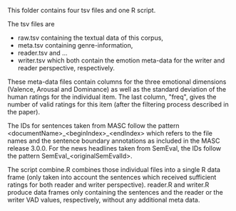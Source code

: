 This folder contains four tsv files and one R script. 

The tsv files are 
* raw.tsv containing the textual data of this corpus,
* meta.tsv containing genre-information,
* reader.tsv and ...
* writer.tsv which both contain the emotion meta-data for the writer and reader perspective, respectively.

These meta-data files contain columns for the three emotional dimensions (Valence, Arousal and Dominance) as well as the standard deviation of the human ratings for the individual item. The last column, "freq", gives the number of valid ratings for this item (after the filtering process described in the paper).

The IDs for sentences taken from MASC follow the pattern \<documentName>\_\<beginIndex>\_\<endIndex> which refers to the file names and the sentence boundary annotations as included in the MASC release 3.0.0. For the news headlines taken from SemEval, the IDs follow the pattern SemEval\_\<originalSemEvalId>.

The script combine.R combines those individual files into a single R data frame (only taken into account the sentences which received sufficient ratings for both reader and writer perspective). reader.R and writer.R produce data frames only containing the sentences and the reader or the writer VAD values, respectively, without any additional meta data.
